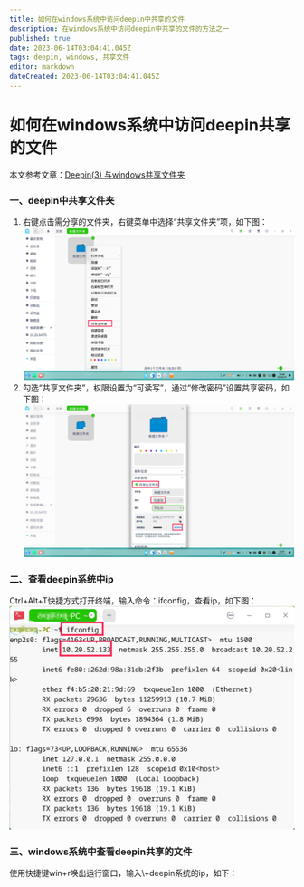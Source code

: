 ```yaml
---
title: 如何在windows系统中访问deepin中共享的文件
description: 在windows系统中访问deepin中共享的文件的方法之一
published: true
date: 2023-06-14T03:04:41.045Z
tags: deepin, windows, 共享文件
editor: markdown
dateCreated: 2023-06-14T03:04:41.045Z
---
```


# 如何在windows系统中访问deepin共享的文件
本文参考文章：[Deepin(3) 与windows共享文件夹](https://www.dandelioncloud.cn/article/details/1602475667742736386)
### 一、deepin中共享文件夹
1. 右键点击需分享的文件夹，右键菜单中选择“共享文件夹”项，如下图：
![截图_选择区域_20230614104657.jpg](/for_trans/共享文件/截图_选择区域_20230614104657.jpg)
2. 勾选“共享文件夹”，权限设置为“可读写”，通过“修改密码”设置共享密码，如下图：
![截图_选择区域_20230614104829.jpg](/for_trans/共享文件/截图_选择区域_20230614104829.jpg)
### 二、查看deepin系统中ip
Ctrl+Alt+T快捷方式打开终端，输入命令：ifconfig，查看ip，如下图：
![截图_deepin-terminal_20230614105652.jpg](/for_trans/共享文件/截图_deepin-terminal_20230614105652.jpg)
### 三、windows系统中查看deepin共享的文件
使用快捷键win+r唤出运行窗口，输入\\+deepin系统的ip，如下：

